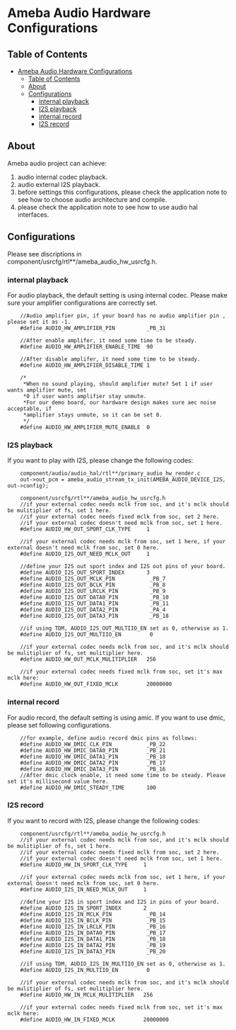 # Ameba Audio Hardware Configurations

## Table of Contents

- [Ameba Audio Hardware Configurations](#ameba-audio-hardware-configurations)
  - [Table of Contents](#table-of-contents)
  - [About ](#about-)
  - [Configurations ](#configurations-)
    - [internal playback](#internal-playback)
    - [I2S playback](#i2s-playback)
    - [internal record](#internal-record)
    - [I2S record](#i2s-record)

## About <a name = "about"></a>

Ameba audio project can achieve:
1. audio internal codec playback.
2. audio external I2S playback.
3. before settings this configurations, please check the application note to see how to choose audio architecture and compile.
4. please check the application note to see how to use audio hal interfaces.

## Configurations <a name = "configurations"></a>

Please see discriptions in component/usrcfg/rtl**/ameba_audio_hw_usrcfg.h.

### internal playback

For audio playback, the default setting is using internal codec.
Please make sure your amplifier configurations are correctly set.

```
    //Audio amplifier pin, if your board has no audio amplifier pin , please set it as -1.
    #define AUDIO_HW_AMPLIFIER_PIN          _PB_31

    //After enable amplifer, it need some time to be steady.
    #define AUDIO_HW_AMPLIFIER_ENABLE_TIME  90

    //After disable amplifer, it need some time to be steady.
    #define AUDIO_HW_AMPLIFIER_DISABLE_TIME 1

    /*
     *When no sound playing, should amplifier mute? Set 1 if user wants amplifier mute, set
     *0 if user wants amplifier stay unmute.
     *For our demo board, our hardware design makes sure aec noise acceptable, if
     *amplifier stays unmute, so it can be set 0.
     */
    #define AUDIO_HW_AMPLIFIER_MUTE_ENABLE  0
```

### I2S playback

If you want to play with I2S, please change the following codes:

```
    component/audio/audio_hal/rtl**/primary_audio_hw_render.c
    out->out_pcm = ameba_audio_stream_tx_init(AMEBA_AUDIO_DEVICE_I2S, out->config);

    component/usrcfg/rtl**/ameba_audio_hw_usrcfg.h
    //if your external codec needs mclk from soc, and it's mclk should be mulitiplier of fs, set 1 here.
    //if your external codec needs fixed mclk from soc, set 2 here.
    //if your external codec doesn't need mclk from soc, set 1 here.
    #define AUDIO_HW_OUT_SPORT_CLK_TYPE     1

    //if your external codec needs mclk from soc, set 1 here, if your external doesn't need mclk from soc, set 0 here.
    #define AUDIO_I2S_OUT_NEED_MCLK_OUT     1

    //define your I2S out sport index and I2S out pins of your board.
    #define AUDIO_I2S_OUT_SPORT_INDEX       3
    #define AUDIO_I2S_OUT_MCLK_PIN           _PB_7
    #define AUDIO_I2S_OUT_BCLK_PIN           _PB_8
    #define AUDIO_I2S_OUT_LRCLK_PIN          _PB_9
    #define AUDIO_I2S_OUT_DATA0_PIN          _PB_10
    #define AUDIO_I2S_OUT_DATA1_PIN          _PB_11
    #define AUDIO_I2S_OUT_DATA2_PIN          _PA_4
    #define AUDIO_I2S_OUT_DATA3_PIN          _PB_18

    //if using TDM, AUDIO_I2S_OUT_MULTIIO_EN set as 0, otherwise as 1.
    #define AUDIO_I2S_OUT_MULTIIO_EN         0

    //if your external codec needs mclk from soc, and it's mclk should be mulitiplier of fs, set mulitiplier here.
    #define AUDIO_HW_OUT_MCLK_MULITIPLIER   256

    //if your external codec needs fixed mclk from soc, set it's max mclk here:
    #define AUDIO_HW_OUT_FIXED_MCLK         20000000

```

### internal record

For audio record, the default setting is using amic.
If you want to use dmic, please set following configurations.

```
    //for example, define audio record dmic pins as follows:
    #define AUDIO_HW_DMIC_CLK_PIN           _PB_22
    #define AUDIO_HW_DMIC_DATA0_PIN         _PB_21
    #define AUDIO_HW_DMIC_DATA1_PIN         _PB_18
    #define AUDIO_HW_DMIC_DATA2_PIN         _PB_17
    #define AUDIO_HW_DMIC_DATA3_PIN         _PB_16
    //After dmic clock enable, it need some time to be steady. Please set it's millisecond value here.
    #define AUDIO_HW_DMIC_STEADY_TIME       100
```

### I2S record
If you want to record with I2S, please change the following codes:

```
    component/usrcfg/rtl**/ameba_audio_hw_usrcfg.h
    //if your external codec needs mclk from soc, and it's mclk should be mulitiplier of fs, set 1 here.
    //if your external codec needs fixed mclk from soc, set 2 here.
    //if your external codec doesn't need mclk from soc, set 1 here.
    #define AUDIO_HW_IN_SPORT_CLK_TYPE     1

    //if your external codec needs mclk from soc, set 1 here, if your external doesn't need mclk from soc, set 0 here.
    #define AUDIO_I2S_IN_NEED_MCLK_OUT     1

    //define your I2S in sport index and I2S in pins of your board.
    #define AUDIO_I2S_IN_SPORT_INDEX       2
    #define AUDIO_I2S_IN_MCLK_PIN           _PB_14
    #define AUDIO_I2S_IN_BCLK_PIN           _PB_15
    #define AUDIO_I2S_IN_LRCLK_PIN          _PB_16
    #define AUDIO_I2S_IN_DATA0_PIN          _PB_17
    #define AUDIO_I2S_IN_DATA1_PIN          _PB_18
    #define AUDIO_I2S_IN_DATA2_PIN          _PB_19
    #define AUDIO_I2S_IN_DATA3_PIN          _PB_20

    //if using TDM, AUDIO_I2S_IN_MULTIIO_EN set as 0, otherwise as 1.
    #define AUDIO_I2S_IN_MULTIIO_EN         0

    //if your external codec needs mclk from soc, and it's mclk should be mulitiplier of fs, set mulitiplier here.
    #define AUDIO_HW_IN_MCLK_MULITIPLIER   256

    //if your external codec needs fixed mclk from soc, set it's max mclk here:
    #define AUDIO_HW_IN_FIXED_MCLK         20000000

```
